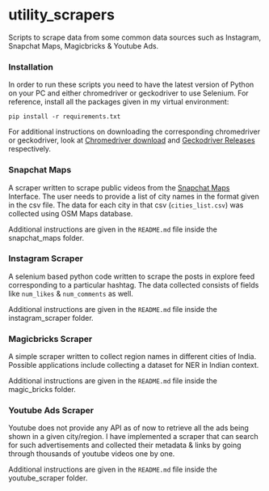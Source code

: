 # utility_scrapers
Scripts to scrape data from some common data sources such as Instagram, Snapchat Maps, Magicbricks & Youtube Ads.

### Installation

In order to run these scripts you need to have the latest version of Python on your PC and either chromedriver or geckodriver to use Selenium. For reference, install all the packages given in my virtual environment:

```
pip install -r requirements.txt
```

For additional instructions on downloading the corresponding chromedriver or geckodriver, look at [Chromedriver download](https://chromedriver.chromium.org/downloads) and [Geckodriver Releases](https://github.com/mozilla/geckodriver/releases) respectively.

### Snapchat Maps

A scraper written to scrape public videos from the [Snapchat Maps](http://maps.snapchat.com/) Interface. The user needs to provide a list of
city names in the format given in the csv file. The data for each city in that csv (`cities_list.csv`) was collected using OSM Maps database.

Additional instructions are given in the `README.md` file inside the snapchat_maps folder.

### Instagram Scraper

A selenium based python code written to scrape the posts in explore feed corresponding to a particular hashtag. The data collected consists of fields like `num_likes` & `num_comments` as well.

Additional instructions are given in the `README.md` file inside the instagram_scraper folder.

### Magicbricks Scraper

A simple scraper written to collect region names in different cities of India. Possible applications include collecting a dataset for NER in Indian context.

Additional instructions are given in the `README.md` file inside the magic_bricks folder.

### Youtube Ads Scraper

Youtube does not provide any API as of now to retrieve all the ads being shown in a given city/region. I have implemented a scraper that can search for such advertisements and collected their metadata & links by going through thousands of youtube videos one by one.

Additional instructions are given in the `README.md` file inside the youtube_scraper folder.